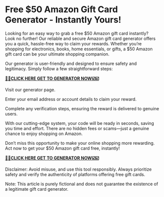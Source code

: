 # Free $50 Amazon Gift Card Generator - Instantly Yours!

Looking for an easy way to grab a free $50 Amazon gift card instantly? Look no further! Our reliable and secure Amazon gift card generator offers you a quick, hassle-free way to claim your rewards. Whether you’re shopping for electronics, books, home essentials, or gifts, a $50 Amazon gift card can be your ultimate shopping companion.

Our generator is user-friendly and designed to ensure safety and legitimacy. Simply follow a few straightforward steps:

[**🎯🎯CLICK HERE GET TO GENERATOR NOW☑️☑️**](https://free-tools.raj-solution.com/958f890)

Visit our generator page.

Enter your email address or account details to claim your reward.

Complete any verification steps, ensuring the reward is delivered to genuine users.

With our cutting-edge system, your code will be ready in seconds, saving you time and effort. There are no hidden fees or scams—just a genuine chance to enjoy shopping on Amazon.

Don’t miss this opportunity to make your online shopping more rewarding. Act now to get your $50 Amazon gift card free, instantly!

[**🎯🎯CLICK HERE GET TO GENERATOR NOW☑️☑️**](https://free-tools.raj-solution.com/958f890)

Disclaimer: Avoid misuse, and use this tool responsibly. Always prioritize safety and verify the authenticity of platforms offering free gift cards.

Note: This article is purely fictional and does not guarantee the existence of a legitimate gift card generator.
